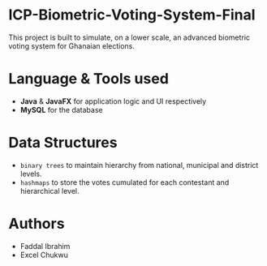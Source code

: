 # ICP-Biometric-Voting-System-Final
This project is built to simulate, on a lower scale, an advanced biometric voting system for Ghanaian elections.

# Language & Tools used
- **Java** & **JavaFX** for application logic and UI respectively
- **MySQL** for the database

# Data Structures  
- `binary trees` to maintain hierarchy from national, municipal and district levels.
- `hashmaps` to store the votes cumulated for each contestant and hierarchical level. 

# Authors
- Faddal Ibrahim
- Excel Chukwu
